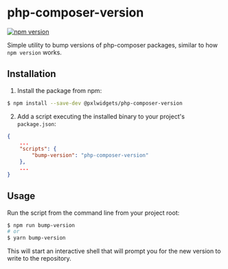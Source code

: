 # php-composer-version

[![npm version](https://badge.fury.io/js/%40pxlwidgets%2Fphp-composer-version.svg)](https://badge.fury.io/js/%40pxlwidgets%2Fphp-composer-version)

Simple utility to bump versions of php-composer packages, 
similar to how `npm version` works.

## Installation

1. Install the package from npm:
```bash
$ npm install --save-dev @pxlwidgets/php-composer-version
```

2. Add a script executing the installed binary to your project's `package.json`:

```json
{
    ...
    "scripts": {
        "bump-version": "php-composer-version"
    },
    ...
}
```
## Usage 

Run the script from the command line from your project root:

```bash
$ npm run bump-version
# or
$ yarn bump-version
``` 

This will start an interactive shell that will prompt you 
for the new version to write to the repository.
